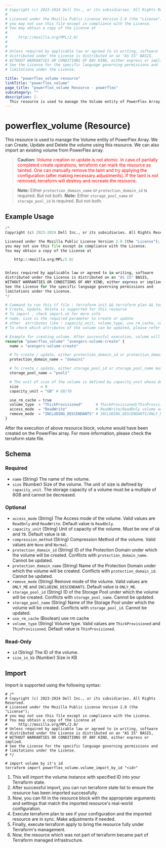 ```yaml
---
# Copyright (c) 2023-2024 Dell Inc., or its subsidiaries. All Rights Reserved.
# 
# Licensed under the Mozilla Public License Version 2.0 (the "License");
# you may not use this file except in compliance with the License.
# You may obtain a copy of the License at
# 
#     http://mozilla.org/MPL/2.0/
# 
# 
# Unless required by applicable law or agreed to in writing, software
# distributed under the License is distributed on an "AS IS" BASIS,
# WITHOUT WARRANTIES OR CONDITIONS OF ANY KIND, either express or implied.
# See the License for the specific language governing permissions and
# limitations under the License.

title: "powerflex_volume resource"
linkTitle: "powerflex_volume"
page_title: "powerflex_volume Resource - powerflex"
subcategory: ""
description: |-
  This resource is used to manage the Volume entity of PowerFlex Array. We can Create, Update and Delete the volume using this resource. We can also import an existing volume from PowerFlex array.
---
```


# powerflex_volume (Resource)

This resource is used to manage the Volume entity of PowerFlex Array. We can Create, Update and Delete the volume using this resource. We can also import an existing volume from PowerFlex array.

> **Caution:** <span style='color: red;' >Volume creation or update is not atomic. In case of partially completed create operations, terraform can mark the resource as tainted.
One can manually remove the taint and try applying the configuration (after making necessary adjustments).
If the taint is not removed, terraform will destroy and recreate the resource.</span>

> **Note:** Either `protection_domain_name` or `protection_domain_id` is required. But not both. 
> **Note:** Either `storage_pool_name` or `storage_pool_id` is required. But not both. 

## Example Usage

```terraform
/*
Copyright (c) 2023-2024 Dell Inc., or its subsidiaries. All Rights Reserved.

Licensed under the Mozilla Public License Version 2.0 (the "License");
you may not use this file except in compliance with the License.
You may obtain a copy of the License at

    http://mozilla.org/MPL/2.0/


Unless required by applicable law or agreed to in writing, software
distributed under the License is distributed on an "AS IS" BASIS,
WITHOUT WARRANTIES OR CONDITIONS OF ANY KIND, either express or implied.
See the License for the specific language governing permissions and
limitations under the License.
*/

# Command to run this tf file : terraform init && terraform plan && terraform apply
# Create, Update, Delete is supported for this resource
# To import , check import.sh for more info
# name, size is the required parameter to create or update
# other  atrributes like : capacity_unit, volume_type, use_rm_cache, compression_method, access_mode, remove_mode are optional 
# To check which attributes of the volume can be updated, please refer Product Guide in the documentation

# Example for creating volume. After successful execution, volume will be created with 8 GB size.
resource "powerflex_volume" "avengers-volume-create" {
  name = "avengers-volume-create"

  # To create / update, either protection_domain_id or protection_domain_name must be provided
  protection_domain_name = "domain1"

  # To create / update, either storage_pool_id or storage_pool_name must be provided
  storage_pool_name = "pool1"

  # The unit of size of the volume is defined by capacity_unit whose default value is "GB".
  size          = 8
  capacity_unit = "GB" # GB/TB

  use_rm_cache = true
  volume_type  = "ThickProvisioned"      # ThickProvisioned/ThinProvisioned volume type
  access_mode  = "ReadWrite"             # ReadWrite/ReadOnly volume access mode
  remove_mode  = "INCLUDING_DESCENDANTS" # INCLUDING_DESCENDANTS/ONLY_ME remove mode
}
```

After the execution of above resource block, volume would have been created on the PowerFlex array. For more information, please check the terraform state file.

<!-- schema generated by tfplugindocs -->
## Schema

### Required

- `name` (String) The name of the volume.
- `size` (Number) Size of the volume. The unit of size is defined by `capacity_unit`. The storage capacity of a volume must be a multiple of 8GB and cannot be decreased.

### Optional

- `access_mode` (String) The Access mode of the volume. Valid values are `ReadOnly` and `ReadWrite`. Default value is `ReadOnly`.
- `capacity_unit` (String) Unit of capacity of the volume. Must be one of `GB` and `TB`. Default value is `GB`.
- `compression_method` (String) Compression Method of the volume. Valid values are `None` and `Normal`.
- `protection_domain_id` (String) ID of the Protection Domain under which the volume will be created. Conflicts with `protection_domain_name`. Cannot be updated.
- `protection_domain_name` (String) Name of the Protection Domain under which the volume will be created. Conflicts with `protection_domain_id`. Cannot be updated.
- `remove_mode` (String) Remove mode of the volume. Valid values are `ONLY_ME` and `INCLUDING_DESCENDANTS`. Default value is `ONLY_ME`.
- `storage_pool_id` (String) ID of the Storage Pool under which the volume will be created. Conflicts with `storage_pool_name`. Cannot be updated.
- `storage_pool_name` (String) Name of the Storage Pool under which the volume will be created. Conflicts with `storage_pool_id`. Cannot be updated.
- `use_rm_cache` (Boolean) use rm cache
- `volume_type` (String) Volume type. Valid values are `ThickProvisioned` and `ThinProvisioned`. Default value is `ThinProvisioned`.

### Read-Only

- `id` (String) The ID of the volume.
- `size_in_kb` (Number) Size in KB

## Import

Import is supported using the following syntax:

```shell
# /*
# Copyright (c) 2023-2024 Dell Inc., or its subsidiaries. All Rights Reserved.
# Licensed under the Mozilla Public License Version 2.0 (the "License");
# you may not use this file except in compliance with the License.
# You may obtain a copy of the License at
#     http://mozilla.org/MPL/2.0/
# Unless required by applicable law or agreed to in writing, software
# distributed under the License is distributed on an "AS IS" BASIS,
# WITHOUT WARRANTIES OR CONDITIONS OF ANY KIND, either express or implied.
# See the License for the specific language governing permissions and
# limitations under the License.
# */

# import volume by it's id
terraform import powerflex_volume.volume_import_by_id "<id>"
```

1. This will import the volume instance with specified ID into your Terraform state.
2. After successful import, you can run terraform state list to ensure the resource has been imported successfully.
3. Now, you can fill in the resource block with the appropriate arguments and settings that match the imported resource's real-world configuration.
4. Execute terraform plan to see if your configuration and the imported resource are in sync. Make adjustments if needed.
5. Finally, execute terraform apply to bring the resource fully under Terraform's management.
6. Now, the resource which was not part of terraform became part of Terraform managed infrastructure.
